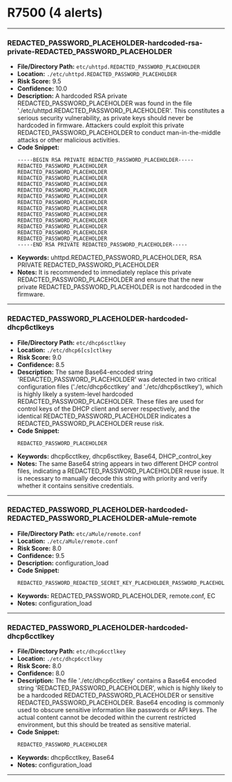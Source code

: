 # R7500 (4 alerts)

---

### REDACTED_PASSWORD_PLACEHOLDER-hardcoded-rsa-private-REDACTED_PASSWORD_PLACEHOLDER

- **File/Directory Path:** `etc/uhttpd.REDACTED_PASSWORD_PLACEHOLDER`
- **Location:** `./etc/uhttpd.REDACTED_PASSWORD_PLACEHOLDER`
- **Risk Score:** 9.5
- **Confidence:** 10.0
- **Description:** A hardcoded RSA private REDACTED_PASSWORD_PLACEHOLDER was found in the file './etc/uhttpd.REDACTED_PASSWORD_PLACEHOLDER'. This constitutes a serious security vulnerability, as private keys should never be hardcoded in firmware. Attackers could exploit this private REDACTED_PASSWORD_PLACEHOLDER to conduct man-in-the-middle attacks or other malicious activities.
- **Code Snippet:**
  ```
  -----BEGIN RSA PRIVATE REDACTED_PASSWORD_PLACEHOLDER-----
  REDACTED_PASSWORD_PLACEHOLDER
  REDACTED_PASSWORD_PLACEHOLDER
  REDACTED_PASSWORD_PLACEHOLDER
  REDACTED_PASSWORD_PLACEHOLDER
  REDACTED_PASSWORD_PLACEHOLDER
  REDACTED_PASSWORD_PLACEHOLDER
  REDACTED_PASSWORD_PLACEHOLDER
  REDACTED_PASSWORD_PLACEHOLDER
  REDACTED_PASSWORD_PLACEHOLDER
  REDACTED_PASSWORD_PLACEHOLDER
  REDACTED_PASSWORD_PLACEHOLDER
  REDACTED_PASSWORD_PLACEHOLDER
  REDACTED_PASSWORD_PLACEHOLDER
  -----END RSA PRIVATE REDACTED_PASSWORD_PLACEHOLDER-----
  ```
- **Keywords:** uhttpd.REDACTED_PASSWORD_PLACEHOLDER, RSA PRIVATE REDACTED_PASSWORD_PLACEHOLDER
- **Notes:** It is recommended to immediately replace this private REDACTED_PASSWORD_PLACEHOLDER and ensure that the new private REDACTED_PASSWORD_PLACEHOLDER is not hardcoded in the firmware.

---
### REDACTED_PASSWORD_PLACEHOLDER-hardcoded-dhcp6ctlkeys

- **File/Directory Path:** `etc/dhcp6sctlkey`
- **Location:** `./etc/dhcp6[cs]ctlkey`
- **Risk Score:** 9.0
- **Confidence:** 8.5
- **Description:** The same Base64-encoded string 'REDACTED_PASSWORD_PLACEHOLDER' was detected in two critical configuration files ('./etc/dhcp6cctlkey' and './etc/dhcp6sctlkey'), which is highly likely a system-level hardcoded REDACTED_PASSWORD_PLACEHOLDER. These files are used for control keys of the DHCP client and server respectively, and the identical REDACTED_PASSWORD_PLACEHOLDER indicates a REDACTED_PASSWORD_PLACEHOLDER reuse risk.
- **Code Snippet:**
  ```
  REDACTED_PASSWORD_PLACEHOLDER
  ```
- **Keywords:** dhcp6cctlkey, dhcp6sctlkey, Base64, DHCP_control_key
- **Notes:** The same Base64 string appears in two different DHCP control files, indicating a REDACTED_PASSWORD_PLACEHOLDER reuse issue. It is necessary to manually decode this string with priority and verify whether it contains sensitive credentials.

---
### REDACTED_PASSWORD_PLACEHOLDER-hardcoded-REDACTED_PASSWORD_PLACEHOLDER-aMule-remote

- **File/Directory Path:** `etc/aMule/remote.conf`
- **Location:** `./etc/aMule/remote.conf`
- **Risk Score:** 8.0
- **Confidence:** 9.5
- **Description:** configuration_load
- **Code Snippet:**
  ```
  REDACTED_PASSWORD_REDACTED_SECRET_KEY_PLACEHOLDER_PASSWORD_PLACEHOLDER
  ```
- **Keywords:** REDACTED_PASSWORD_PLACEHOLDER, remote.conf, EC
- **Notes:** configuration_load

---
### REDACTED_PASSWORD_PLACEHOLDER-hardcoded-dhcp6cctlkey

- **File/Directory Path:** `etc/dhcp6cctlkey`
- **Location:** `./etc/dhcp6cctlkey`
- **Risk Score:** 8.0
- **Confidence:** 8.0
- **Description:** The file './etc/dhcp6cctlkey' contains a Base64 encoded string 'REDACTED_PASSWORD_PLACEHOLDER', which is highly likely to be a hardcoded REDACTED_PASSWORD_PLACEHOLDER or sensitive REDACTED_PASSWORD_PLACEHOLDER. Base64 encoding is commonly used to obscure sensitive information like passwords or API keys. The actual content cannot be decoded within the current restricted environment, but this should be treated as sensitive material.
- **Code Snippet:**
  ```
  REDACTED_PASSWORD_PLACEHOLDER
  ```
- **Keywords:** dhcp6cctlkey, Base64
- **Notes:** configuration_load

---
